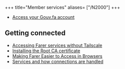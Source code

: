 +++
title="Member services"
aliases= ["/N2000"]
+++

- [Access your Gouv.fa account](/N2001)

## Getting connected
- [Accessing Farer services without Tailscale](/N2003)
- [Installing the Root CA certificate](/N2005)
- [Making Farer Easier to Access in Browsers](/N2006)
- [Services and how connections are handled](/N2004)
